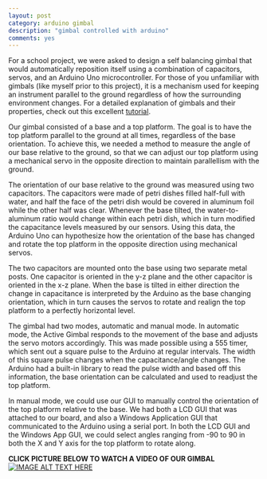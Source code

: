 ```yaml
---
layout: post
category: arduino gimbal
description: "gimbal controlled with arduino"
comments: yes
---
```


For a school project, we were asked to design a self balancing gimbal that would automatically reposition itself using a combination of capacitors, servos, and an Arduino Uno microcontroller. For those of you unfamiliar with gimbals (like myself prior to this project), it is a mechanism used for keeping an instrument parallel to the ground regardless of how the surrounding environment changes.  For a detailed explanation of gimbals and their properties, check out this excellent [tutorial](http://science.howstuffworks.com/gimbal.htm).


Our gimbal consisted of a base and a top platform. The goal is to have the top platform parallel to the ground at all times, regardless of the base orientation. To achieve this, we needed a method to measure the angle of our base relative to the ground, so that we can adjust our top platform using a mechanical servo in the opposite direction to maintain parallellism with the ground.

The orientation of our base relative to the ground was measured using two capacitors. The capacitors were made of petri dishes filled half-full with water, and half the face of the petri dish would be covered in aluminum foil while the other half was clear. Whenever the base tilted, the water-to-aluminum ratio would change within each petri dish, which in turn modified the capacitance levels measured by our sensors. Using this data, the Arduino Uno can hypothesize how the orientation of the base has changed and rotate the top platform in the opposite direction using mechanical servos.

The two capacitors are mounted onto the base using two separate metal posts. One capacitor is oriented in the y-z plane and the other capacitor is oriented in the x-z plane. When the base is tilted in either direction the change in capacitance is interpreted by the Arduino as the base changing orientation, which in turn causes the servos to rotate and realign the top platform to a perfectly horizontal level.

The gimbal had two modes, automatic and manual mode. In automatic mode, the Active Gimbal responds to the movement of the base and adjusts the servo motors accordingly. This was made possible using a 555 timer, which sent out a square pulse to the Arduino at regular intervals. The width of this square pulse changes when the capacitance/angle changes. The Arduino had a built-in library to read the pulse width and based off this information, the base orientation can be calculated and used to readjust the top platform.

In manual mode, we could use our GUI to manually control the orientation of the top platform relative to the base. We had both a LCD GUI that was attached to our board, and also a Windows Application GUI that communicated to the Arduino using a serial port. In both the LCD GUI and the Windows App GUI, we could select angles ranging from -90 to 90 in both the X and Y axis for the top platform to rotate along.

**CLICK PICTURE BELOW TO WATCH A VIDEO OF OUR GIMBAL**
[![IMAGE ALT TEXT HERE](http://img.youtube.com/vi/jxidy6K0Rqk/0.jpg)](http://www.youtube.com/watch?v=jxidy6K0Rqk)
